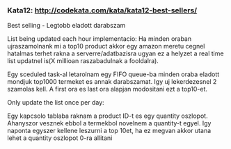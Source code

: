 ### Kata12: http://codekata.com/kata/kata12-best-sellers/

Best selling - Legtobb eladott darabszam

List being updated each hour implementacio:
Ha minden oraban ujraszamolnank mi a top10 product akkor egy amazon meretu cegnel hatalmas terhet rakna a
serverre/adatbazisra ugyan ez a helyzet a real time list updatnel is(X millioan raszabadulnak a fooldalra).

Egy sceduled task-al letarolnam egy FIFO queue-ba minden oraba eladott mondjuk top1000 termeket es annak darabszamat.
Igy uj lekerdezesnel 2 szamolas kell. A first ora es last ora alapjan modositani ezt a top10-et.

Only update the list once per day:

Egy kapcsolo tablaba raknam a product ID-t es egy quantity oszlopot. Ahanyszor vesznek ebbol a termekbol novelnem
a quantity-t egyel. Igy naponta egyszer kellene leszurni a top 10et, ha ez megvan akkor utana lehet a quantity oszlopot
0-ra allitani 
